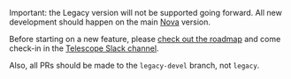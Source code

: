 Important: the Legacy version will not be supported going forward. All new development should happen on the main [Nova](https://github.com/TelescopeJS/Telescope/tree/master) version. 

Before starting on a new feature, please [check out the roadmap](https://trello.com/b/oLMMqjVL/telescope-roadmap) and come check-in in the [Telescope Slack channel](http://slack.telescopeapp.org/).

Also, all PRs should be made to the `legacy-devel` branch, not `legacy`. 